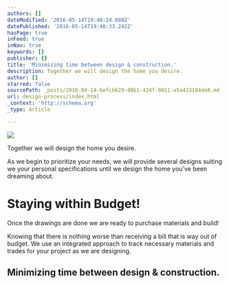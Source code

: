 ```yaml
---
authors: []
dateModified: '2016-05-14T19:40:24.088Z'
datePublished: '2016-05-14T19:40:33.242Z'
hasPage: true
inFeed: true
inNav: true
keywords: []
publisher: {}
title: 'Minimizing time between design & construction.'
description: Together we will design the home you desire.
author: []
starred: false
sourcePath: _posts/2016-04-14-6efcb629-88b1-424f-9011-a5a433184de8.md
url: design-process/index.html
_context: 'http://schema.org'
_type: Article

---
```

![](https://s3-us-west-2.amazonaws.com/the-grid-img/p/863dfca1ea41672679f832df2ed1514e594a2d60.jpg)

Together we will design the home you desire.

As we begin to prioritize your needs, we will provide several designs suiting we your personal specifications until we design the home you've been dreaming about.

# Staying within Budget!

Once the drawings are done we are ready to purchase materials and build!

Knowing that there is nothing worse than receiving a bill that is way out of budget. We use an integrated approach to track necessary materials and trades for your project as we are designing.

## Minimizing time between design & construction.